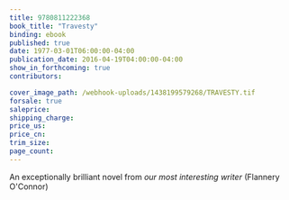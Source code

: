 ```yaml
---
title: 9780811222368
book_title: "Travesty"
binding: ebook
published: true
date: 1977-03-01T06:00:00-04:00
publication_date: 2016-04-19T04:00:00-04:00
show_in_forthcoming: true
contributors:

cover_image_path: /webhook-uploads/1438199579268/TRAVESTY.tif
forsale: true
saleprice:
shipping_charge:
price_us:
price_cn:
trim_size:
page_count:
---
```

An exceptionally brilliant novel from _our most interesting writer_ (Flannery O'Connor)

